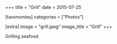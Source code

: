 +++
title = "Grill"
date = 2015-07-25

[taxonomies]
categories = ["Photos"]

[extra]
image = "grill.jpeg"
image_title = "Grill"
+++

Grilling seafood.
